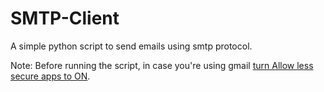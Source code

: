 # SMTP-Client 

A simple python script to send emails using smtp protocol.

Note: Before running the script, in case you're using gmail [turn Allow less secure apps to ON](https://myaccount.google.com/lesssecureapps).
